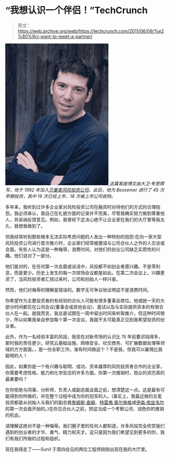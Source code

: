 # “我想认识一个伴侣！”TechCrunch

> 原文：<https://web.archive.org/web/https://techcrunch.com/2011/06/09/%e2%80%9ci-want-to-meet-a-partner/>

[![](img/e28c07ba9552a67a8f5dd43ef91ea315.png "IMGP1037") ](https://web.archive.org/web/20230213184712/https://techcrunch.com/wp-content/uploads/2011/06/imgp1037.jpg) *这篇客座博文由大卫·考恩撰写，他于 1992 年加入[贝塞麦风险投资公司](https://web.archive.org/web/20230213184712/http://www.crunchbase.com/financial-organization/bessemer-venture-partners)。此后，他为 Bessemer 进行了 45 次早期投资，其中 19 次已经上市，18 次被上市公司收购。*

多年来，我听到过许多企业家对风险投资公司在融资时对待他们的方式的合理抱怨。我必须承认，我自己在礼貌方面的记录并不完美，尽管我确实努力做到尊重他人，并采纳反馈意见。例如，我曾经下定决心绝不让企业家在我们的大厅里等我太久，我想我做到了。

但我经常听到那些根本无法实际考虑问题的人发出一种特别的抱怨:在向一家大型风险投资公司进行首次推介时，企业家们经常被邀请与公司合伙人之外的人交谈或会面。有些人认为这是一种侮辱，浪费时间，对他们的创业公司缺乏实质性的兴趣。他们说对了一部分。

他们是对的，在任何第一次会面或谈话中，风投都不如创业者感兴趣。不是零利息，而是更少。历史上发生的每一次球场会议都是如此。在第二次会议上，兴趣更浓了，当风险投资者汇钱过来时，公司和创始人一样兴奋。

然而，他们对侮辱的理解是错误的。数字无可争议地证明这不是浪费时间。

你希望作为主要投资者的有经验的合伙人可能有很多董事会席位。他或她一天的大部分时间都花在公司会议(董事会或其他会议)、面试以及与实际提供资本的有限合伙人在一起。就我而言，我总是试图在一周中留出时间来听取推介，但这种时间很少，所以如果我亲自参加每个第一次会议，我就不太可能真正见到我希望投资的创业者。

此外，作为一名经验丰富的风投，我现在对新市场的认识比 15 年前要迟钝得多，那时我的责任更少。研究云基础设施、网络安全、社交商务、可扩展数据处理等领域的方方面面。，是一份全职工作。谁有时间做这个？不是我，但我可以雇佣比我聪明的人！

因此，如果你是一个有兴趣与聪明、成功、资本雄厚的风险投资者合作的企业家，你需要考虑性格、能力和化学反应的许多方面。你第一次推销时，观众的资历真的最重要吗？

在你拒绝与同事、分析师、负责人或副总裁会面之前，想清楚这一点。这是最有可能得到你所做的，并在整个过程中成为你的冠军的人。(事实上，我最近做的五笔投资都是从创始人与我们的副总裁[詹姆斯·查姆](https://web.archive.org/web/20230213184712/http://www.trinityventures.com/venture-capital-team/bio.php?first-name=James&last-name=Cham)、[特雷弗·奥尔施格](https://web.archive.org/web/20230213184712/http://www.bvp.com/Team/Trevor-Oelschig.aspx)或[伊森·库兹韦尔](https://web.archive.org/web/20230213184712/http://www.bvp.com/team/ethan-kurzweil.aspx)的第一次会面开始的。)在你见合伙人之前，把这当成一个考察公司、润色你的推销的机会。

请理解这绝对不是一种侮辱。我们圈子里的任何人都知道，许多风投完全欣赏我们遇到的创业者的才华、勇气、精力和天才。这只是因为我们希望见到更多的你，我们有我们所做的过程和组织。

现在我得走了——Sunil 于周四会见的两位工程师刚刚出现在我的大厅里。